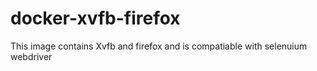 # docker-xvfb-firefox

This image contains Xvfb and firefox and is compatiable with selenuium webdriver
